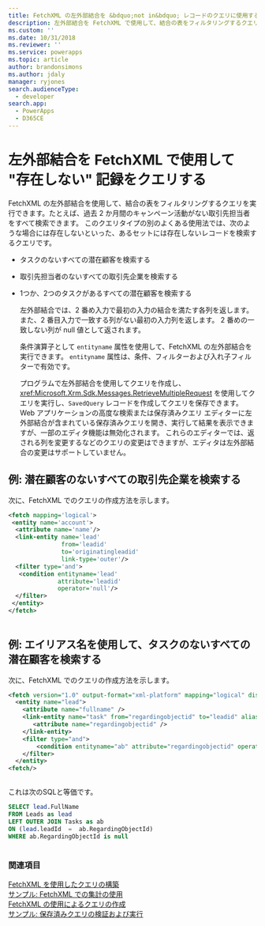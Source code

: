 ```yaml
---
title: FetchXML の左外部結合を &bdquo;not in&bdquo; レコードのクエリに使用する (Common Data Service) | Microsoft Docs
description: 左外部結合を FetchXML で使用して、結合の表をフィルタリングするクエリを実行して、セットに "存在しない" 記録を探すクエリを作成する方法について説明します
ms.custom: ''
ms.date: 10/31/2018
ms.reviewer: ''
ms.service: powerapps
ms.topic: article
author: brandonsimons
ms.author: jdaly
manager: ryjones
search.audienceType:
  - developer
search.app:
  - PowerApps
  - D365CE
---
```

# <a name="use-a-left-outer-join-in-fetchxml-to-query-for-records-not-in"></a>左外部結合を FetchXML で使用して "存在しない" 記録をクエリする

FetchXML の左外部結合を使用して、結合の表をフィルタリングするクエリを実行できます。たとえば、過去 2 か月間のキャンペーン活動がない取引先担当者をすべて検索できます。 このクエリタイプの別のよくある使用法では、次のような場合には存在しないといった、あるセットには存在しないレコードを検索するクエリです。  
  
- タスクのないすべての潜在顧客を検索する  
  
- 取引先担当者のないすべての取引先企業を検索する  
  
- 1つか、2つのタスクがあるすべての潜在顧客を検索する  
  
  左外部結合では、2 番め入力で最初の入力の結合を満たす各列を返します。 また、2 番目入力で一致する列がない最初の入力列を返します。 2 番めの一致しない列が null 値として返されます。  
  
  条件演算子として `entityname` 属性を使用して、FetchXML の左外部結合を実行できます。 `entityname` 属性は、条件、フィルターおよび入れ子フィルターで有効です。  
  
  プログラムで左外部結合を使用してクエリを作成し、 <xref:Microsoft.Xrm.Sdk.Messages.RetrieveMultipleRequest> を使用してクエリを実行し、`SavedQuery` レコードを作成してクエリを保存できます。 Web アプリケーションの高度な検索または保存済みクエリ エディターに左外部結合が含まれている保存済みクエリを開き、実行して結果を表示できますが、一部のエディタ機能は無効化されます。 これらのエディターでは、返される列を変更するなどのクエリの変更はできますが、エディタは左外部結合の変更はサポートしていません。  
  
## <a name="example-find-all-accounts-that-have-no-leads"></a>例: 潜在顧客のないすべての取引先企業を検索する  
 次に、FetchXML でのクエリの作成方法を示します。  
  
```xml  
<fetch mapping='logical'>  
 <entity name='account'>  
  <attribute name='name'/>  
  <link-entity name='lead'  
               from='leadid'  
               to='originatingleadid'  
               link-type='outer'/>  
  <filter type='and'>  
   <condition entityname='lead'  
              attribute='leadid'  
              operator='null'/>  
  </filter>  
 </entity>  
</fetch>  
  
```  
  
## <a name="example-find-all-leads-that-have-no-tasks-using-an-alias"></a>例: エイリアス名を使用して、タスクのないすべての潜在顧客を検索する  
 次に、FetchXML でのクエリの作成方法を示します。  
  
```xml  
<fetch version="1.0" output-format="xml-platform" mapping="logical" distinct="true">  
  <entity name="lead">  
    <attribute name="fullname" />  
    <link-entity name="task" from="regardingobjectid" to="leadid" alias="ab" link-type="outer">  
       <attribute name="regardingobjectid" />  
    </link-entity>  
    <filter type="and">  
        <condition entityname="ab" attribute="regardingobjectid" operator="null" />  
    </filter>  
  </entity>  
<fetch/>  
  
```  
  
 これは次のSQLと等価です。  
  
```sql  
SELECT lead.FullName  
FROM Leads as lead  
LEFT OUTER JOIN Tasks as ab  
ON (lead.leadId  =  ab.RegardingObjectId)  
WHERE ab.RegardingObjectId is null  
  
```  
  
### <a name="see-also"></a>関連項目  
 [FetchXML を使用したクエリの構築](/dynamics365/customer-engagement/developer/org-service/build-queries-fetchxml)   
 [サンプル: FetchXML での集計の使用](org-service/samples/use-aggregation-fetchxml.md)   
 [FetchXML の使用によるクエリの作成](use-fetchxml-construct-query.md)   
 [サンプル: 保存済みクエリの検証および実行](org-service/samples/validate-execute-saved-query.md)
